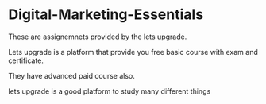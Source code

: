 # Digital-Marketing-Essentials

These are assignemnets provided by the lets upgrade.

Lets upgrade is a platform that provide you free basic course with exam and certificate.

They have advanced paid course also.

lets upgrade is a good platform to study many different things
